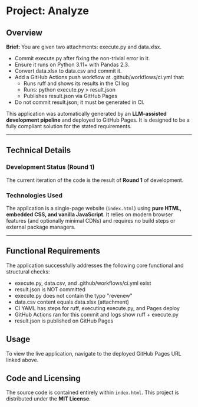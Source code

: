 # Project: Analyze

## Overview
**Brief:** You are given two attachments: execute.py and data.xlsx.

- Commit execute.py after fixing the non-trivial error in it.
- Ensure it runs on Python 3.11+ with Pandas 2.3.
- Convert data.xlsx to data.csv and commit it.
- Add a GitHub Actions push workflow at .github/workflows/ci.yml that:
  - Runs ruff and shows its results in the CI log
  - Runs: python execute.py > result.json
  - Publishes result.json via GitHub Pages
- Do not commit result.json; it must be generated in CI.

This application was automatically generated by an **LLM-assisted development pipeline** and deployed to GitHub Pages. It is designed to be a fully compliant solution for the stated requirements.

---

## Technical Details

### Development Status (Round 1)
The current iteration of the code is the result of **Round 1** of development.

### Technologies Used
The application is a single-page website (`index.html`) using **pure HTML, embedded CSS, and vanilla JavaScript**. It relies on modern browser features (and optionally minimal CDNs) and requires no build steps or external package managers.

---

## Functional Requirements
The application successfully addresses the following core functional and structural checks:

- execute.py, data.csv, and .github/workflows/ci.yml exist
- result.json is NOT committed
- execute.py does not contain the typo "revenew"
- data.csv content equals data.xlsx (attachment)
- CI YAML has steps for ruff, executing execute.py, and Pages deploy
- GitHub Actions ran for this commit and logs show ruff + execute.py
- result.json is published on GitHub Pages



## Usage
To view the live application, navigate to the deployed GitHub Pages URL linked above.

## Code and Licensing
The source code is contained entirely within `index.html`. This project is distributed under the **MIT License**.
